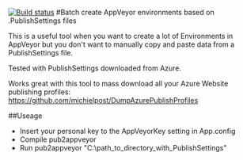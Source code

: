[![Build status](https://ci.appveyor.com/api/projects/status/o2qj3e16nsbw07pt?svg=true)](https://ci.appveyor.com/project/michielpost/publishsettings2appveyor)
#Batch create AppVeyor environments based on .PublishSettings files

This is a useful tool when you want to create a lot of Environments in AppVeyor but you don't want to manually copy and paste data from a PublishSettings file.

Tested with PublishSettings downloaded from Azure.

Works great with this tool to mass download all your Azure Website publishing profiles:
https://github.com/michielpost/DumpAzurePublishProfiles

##Useage
- Insert your personal key to the AppVeyorKey setting in App.config
- Compile pub2appveyor
- Run pub2appveyor "C:\path_to_directory_with_PublishSettings"

